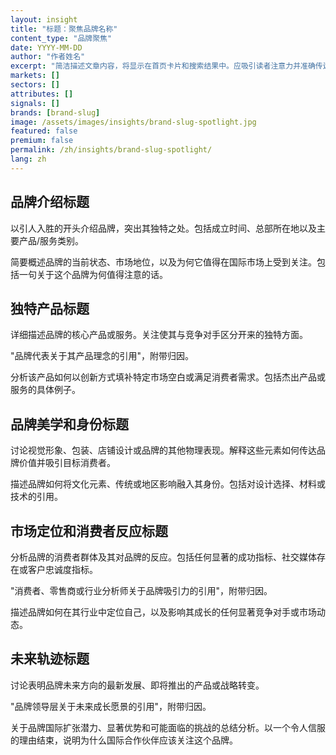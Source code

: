 ```yaml
---
layout: insight
title: "标题：聚焦品牌名称"
content_type: "品牌聚焦"
date: YYYY-MM-DD
author: "作者姓名"
excerpt: "简洁描述文章内容，将显示在首页卡片和搜索结果中。应吸引读者注意力并准确传达文章内容（2-3个句子）。"
markets: []
sectors: []
attributes: []
signals: []
brands: [brand-slug]
image: /assets/images/insights/brand-slug-spotlight.jpg
featured: false
premium: false
permalink: /zh/insights/brand-slug-spotlight/
lang: zh
---
```


## 品牌介绍标题

以引人入胜的开头介绍品牌，突出其独特之处。包括成立时间、总部所在地以及主要产品/服务类别。

简要概述品牌的当前状态、市场地位，以及为何它值得在国际市场上受到关注。包括一句关于这个品牌为何值得注意的话。

## 独特产品标题

详细描述品牌的核心产品或服务。关注使其与竞争对手区分开来的独特方面。

"品牌代表关于其产品理念的引用"，附带归因。

分析该产品如何以创新方式填补特定市场空白或满足消费者需求。包括杰出产品或服务的具体例子。

## 品牌美学和身份标题

讨论视觉形象、包装、店铺设计或品牌的其他物理表现。解释这些元素如何传达品牌价值并吸引目标消费者。

描述品牌如何将文化元素、传统或地区影响融入其身份。包括对设计选择、材料或技术的引用。

## 市场定位和消费者反应标题

分析品牌的消费者群体及其对品牌的反应。包括任何显著的成功指标、社交媒体存在或客户忠诚度指标。

"消费者、零售商或行业分析师关于品牌吸引力的引用"，附带归因。

描述品牌如何在其行业中定位自己，以及影响其成长的任何显著竞争对手或市场动态。

## 未来轨迹标题

讨论表明品牌未来方向的最新发展、即将推出的产品或战略转变。

"品牌领导层关于未来成长愿景的引用"，附带归因。

关于品牌国际扩张潜力、显著优势和可能面临的挑战的总结分析。以一个令人信服的理由结束，说明为什么国际合作伙伴应该关注这个品牌。
